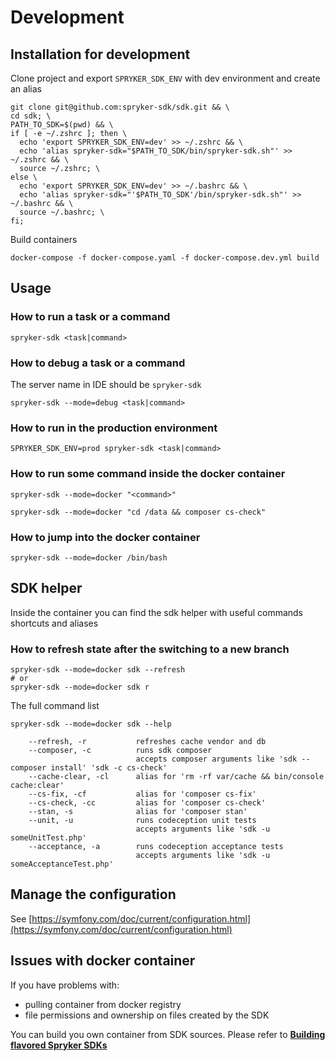 # Development

## Installation for development

Clone project and export `SPRYKER_SDK_ENV` with dev environment and create an alias
```shell
git clone git@github.com:spryker-sdk/sdk.git && \
cd sdk; \
PATH_TO_SDK=$(pwd) && \
if [ -e ~/.zshrc ]; then \
  echo 'export SPRYKER_SDK_ENV=dev' >> ~/.zshrc && \
  echo 'alias spryker-sdk="$PATH_TO_SDK/bin/spryker-sdk.sh"' >> ~/.zshrc && \
  source ~/.zshrc; \
else \
  echo 'export SPRYKER_SDK_ENV=dev' >> ~/.bashrc && \
  echo 'alias spryker-sdk="'$PATH_TO_SDK'/bin/spryker-sdk.sh"' >> ~/.bashrc && \
  source ~/.bashrc; \
fi;
```

Build containers
```shell
docker-compose -f docker-compose.yaml -f docker-compose.dev.yml build
```

## Usage

### How to run a task or a command
```shell
spryker-sdk <task|command>
```

### How to debug a task or a command
The server name in IDE should be `spryker-sdk`
```shell
spryker-sdk --mode=debug <task|command>
```

### How to run in the production environment
```shell
SPRYKER_SDK_ENV=prod spryker-sdk <task|command>
```

### How to run some command inside the docker container
```shell
spryker-sdk --mode=docker "<command>"

spryker-sdk --mode=docker "cd /data && composer cs-check"
```

### How to jump into the docker container
```shell
spryker-sdk --mode=docker /bin/bash
```

## SDK helper

Inside the container you can find the sdk helper with useful commands shortcuts and aliases

### How to refresh state after the switching to a new branch
```shell
spryker-sdk --mode=docker sdk --refresh
# or
spryker-sdk --mode=docker sdk r
```

The full command list
```shell
spryker-sdk --mode=docker sdk --help

    --refresh, -r           refreshes cache vendor and db
    --composer, -c          runs sdk composer
                            accepts composer arguments like 'sdk --composer install' 'sdk -c cs-check'
    --cache-clear, -cl      alias for 'rm -rf var/cache && bin/console cache:clear'
    --cs-fix, -cf           alias for 'composer cs-fix'
    --cs-check, -cc         alias for 'composer cs-check'
    --stan, -s              alias for 'composer stan'
    --unit, -u              runs codeception unit tests
                            accepts arguments like 'sdk -u someUnitTest.php'
    --acceptance, -a        runs codeception acceptance tests
                            accepts arguments like 'sdk -u someAcceptanceTest.php'
```

## Manage the configuration
See [https://symfony.com/doc/current/configuration.html](https://symfony.com/doc/current/configuration.html)

## Issues with docker container
If you have problems with:
- pulling container from docker registry
- file permissions and ownership on files created by the SDK

You can build you own container from SDK sources. Please refer to [**Building flavored Spryker SDKs**](build.md)
